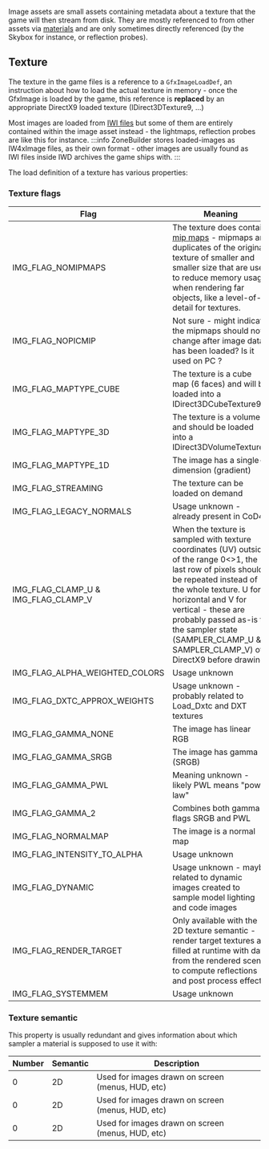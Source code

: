 <!-- TITLE:GfxImages -->

Image assets are small assets containing metadata about a texture that the game will then stream from disk.
They are mostly referenced to from other assets via [materials](/modern-warfare-2/assets/materials.md) and are only sometimes directly referenced (by the Skybox for instance, or reflection probes).

## Texture
The texture in the game files is a reference to a `GfxImageLoadDef`, an instruction about how to load the actual texture in memory - once the GfxImage is loaded by the game, this reference is **replaced** by an appropriate DirectX9 loaded texture (IDirect3DTexture9, ...)

Most images are loaded from [IWI files](/modern-warfare-2/assets/streamed-files.md) but some of them are entirely contained within the image asset instead - the lightmaps, reflection probes are like this for instance.
:::info 
ZoneBuilder stores loaded-images as IW4xImage files, as their own format - other images are usually found as IWI files inside IWD archives the game ships with.
:::

The load definition of a texture has various properties:

### Texture flags
| Flag | Meaning |
| -------- | -------- |
| IMG_FLAG_NOMIPMAPS | The texture does contain [mip maps](https://en.wikipedia.org/wiki/Mipmap) - mipmaps are duplicates of the original texture of smaller and smaller size that are used to reduce memory usage when rendering far objects, like a level-of-detail for textures.   |
| IMG_FLAG_NOPICMIP     |   Not sure - might indicate the mipmaps should not change after image data has been loaded? Is it used on PC ?|
| IMG_FLAG_MAPTYPE_CUBE | The texture is a cube map (6 faces) and will be loaded into a IDirect3DCubeTexture9 |
| IMG_FLAG_MAPTYPE_3D | The texture is a volume and should be loaded into a IDirect3DVolumeTexture9 |
| IMG_FLAG_MAPTYPE_1D | The image has a single-dimension (gradient)  |
| IMG_FLAG_STREAMING | The texture can be loaded on demand |
| IMG_FLAG_LEGACY_NORMALS | Usage unknown - already present in CoD4 |
| IMG_FLAG_CLAMP_U & IMG_FLAG_CLAMP_V | When the texture is sampled with texture coordinates (UV) outside of the range 0<>1, the last row of pixels should be repeated instead of the whole texture. U for horizontal and V for vertical - these are probably passed as-is to the sampler state (SAMPLER_CLAMP_U & SAMPLER_CLAMP_V) of DirectX9 before drawing |
| IMG_FLAG_ALPHA_WEIGHTED_COLORS | Usage unknown |
| IMG_FLAG_DXTC_APPROX_WEIGHTS | Usage unknown - probably related to Load_Dxtc and DXT textures |
| IMG_FLAG_GAMMA_NONE | The image has linear RGB |
| IMG_FLAG_GAMMA_SRGB | The image has gamma (SRGB) |
| IMG_FLAG_GAMMA_PWL | Meaning unknown - likely PWL means "power law" |
| IMG_FLAG_GAMMA_2 | Combines both gamma flags SRGB and PWL |
| IMG_FLAG_NORMALMAP | The image is a normal map |
| IMG_FLAG_INTENSITY_TO_ALPHA | Usage unknown |
| IMG_FLAG_DYNAMIC | Usage unknown - maybe related to dynamic images created to sample model lighting and code images |
| IMG_FLAG_RENDER_TARGET | Only available with the 2D texture semantic - render target textures are filled at runtime with data from the rendered scene, to compute reflections and post process effects. |
| IMG_FLAG_SYSTEMMEM | Usage unknown |

### Texture semantic
This property is usually redundant and gives information about which sampler a material is supposed to use it with:

| Number | Semantic | Description |
| -------- | -------- | -------- |
| 0     | 2D     | Used for images drawn on screen (menus, HUD, etc) |
| 0     | 2D     | Used for images drawn on screen (menus, HUD, etc) |
| 0     | 2D     | Used for images drawn on screen (menus, HUD, etc) |

